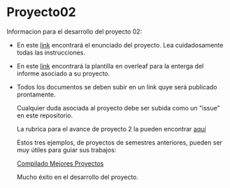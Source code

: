 # Proyecto02

Informacion para el desarrollo del proyecto 02:

* En este [link](https://github.com/IEE2463-SEP/Proyecto02/blob/main/Proyecto02_IEE2463.pdf) encontrará el enunciado del proyecto. Lea cuidadosamente todas las instrucciones. 
* En este [link](https://github.com/IEE2463-SEP/Proyecto02/blob/main/Informe_Proyecto_2_SEP.zip) encontrará la plantilla en overleaf para la enterga del informe asociado a su proyecto. 
* Todos los documentos se deben subir en un link quye será publicado prontamente.

  Cualquier duda asociada al proyecto debe ser subida como un "issue" en este repositorio.

  La rubrica para el avance de proyecto 2 la pueden encontrar [aquí](https://github.com/IEE2463-SEP/Proyecto02/blob/main/Rubrica_Avance_Proyecto_02_IEE2463.pdf)

  Estos tres ejemplos, de proyectos de semestres anteriores, pueden ser muy útiles para guiar sus trabajos:

  [Compilado Mejores Proyectos](https://www.myqnapcloud.com/smartshare/74784g6inp2m2694r246673b_cb0f3g75l1km2501q93vzv5c5b098142)


  Mucho éxito en el desarrollo del proyecto.

